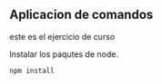 ## Aplicacion de comandos

este es el ejercicio de curso 

Instalar los  paqutes de node. 

```
npm install
```
